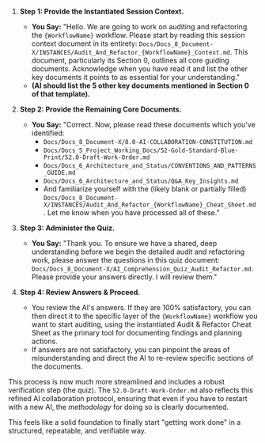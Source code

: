 1.  **Step 1: Provide the Instantiated Session Context.**

    - **You Say:** "Hello. We are going to work on auditing and refactoring the `{WorkflowName}` workflow. Please start by reading this session context document in its entirety: `Docs/Docs_8_Document-X/INSTANCES/Audit_And_Refactor_{WorkflowName}_Context.md`. This document, particularly its Section 0, outlines all core guiding documents. Acknowledge when you have read it and list the other key documents it points to as essential for your understanding."
    - **(AI should list the 5 other key documents mentioned in Section 0 of that template).**

2.  **Step 2: Provide the Remaining Core Documents.**

    - **You Say:** "Correct. Now, please read these documents which you've identified:
      - `Docs/Docs_8_Document-X/8.0-AI-COLLABORATION-CONSTITUTION.md`
      - `Docs/Docs_5_Project_Working_Docs/52-Gold-Standard-Blue-Print/52.0-Draft-Work-Order.md`
      - `Docs/Docs_6_Architecture_and_Status/CONVENTIONS_AND_PATTERNS_GUIDE.md`
      - `Docs/Docs_6_Architecture_and_Status/Q&A_Key_Insights.md`
      - And familiarize yourself with the (likely blank or partially filled) `Docs/Docs_8_Document-X/INSTANCES/Audit_And_Refactor_{WorkflowName}_Cheat_Sheet.md`.
        Let me know when you have processed all of these."

3.  **Step 3: Administer the Quiz.**

    - **You Say:** "Thank you. To ensure we have a shared, deep understanding before we begin the detailed audit and refactoring work, please answer the questions in this quiz document: `Docs/Docs_8_Document-X/AI_Comprehension_Quiz_Audit_Refactor.md`. Please provide your answers directly. I will review them."

4.  **Step 4: Review Answers & Proceed.**
    - You review the AI's answers. If they are 100% satisfactory, you can then direct it to the specific layer of the `{WorkflowName}` workflow you want to start auditing, using the instantiated Audit & Refactor Cheat Sheet as the primary tool for documenting findings and planning actions.
    - If answers are not satisfactory, you can pinpoint the areas of misunderstanding and direct the AI to re-review specific sections of the documents.

This process is now much more streamlined and includes a robust verification step (the quiz). The `52.0-Draft-Work-Order.md` also reflects this refined AI collaboration protocol, ensuring that even if you have to restart with a new AI, the _methodology_ for doing so is clearly documented.

This feels like a solid foundation to finally start "getting work done" in a structured, repeatable, and verifiable way.

